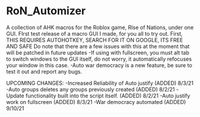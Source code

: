 # RoN_Automizer
A collection of AHK macros for the Roblox game, RIse of Nations, under one GUI. 
FIrst test release of a macro GUI I made, for you all to try out. 
First, THIS REQUIRES AUTOHOTKEY, SEARCH FOR IT ON GOOGLE, ITS FREE AND SAFE
Do note that there are a few issues with this at the moment that will be patched in future updates
-If using with fullscreen, you must alt tab to switch windows to the GUI itself, do not worry, it automatically refocuses your window in this case.
-Auto war democracy is a new feature, be sure to test it out and report any bugs.

UPCOMING CHANGES:
-Increased Reliability of Auto justify (ADDED) 8/3/21
-Auto groups deletes any groups previously created (ADDED) 8/2/21
-Update functionality built into the script itself. (ADDED) 8/2/21
-Auto justify work on fullscreen (ADDED) 8/3/21
-War democracy automated (ADDED) 9/10/21
